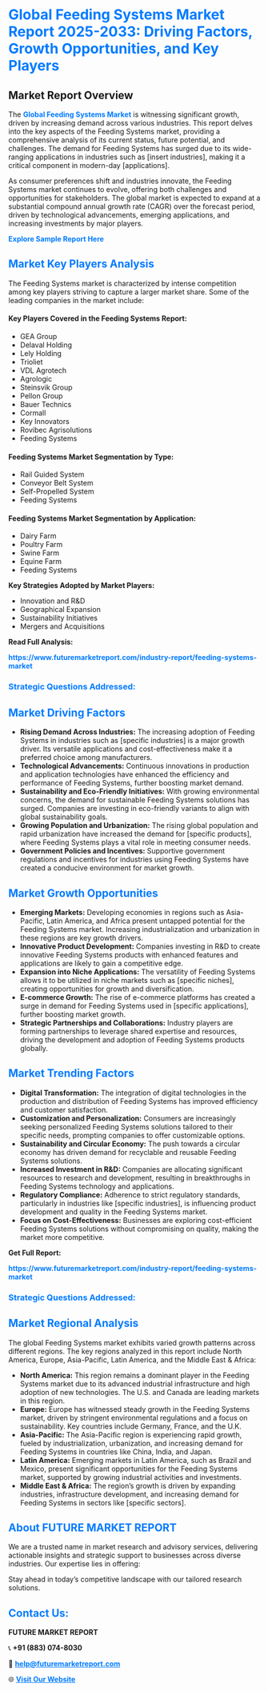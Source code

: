 <h1 style="color: #007BFF;">Global Feeding Systems Market Report 2025-2033: Driving Factors, Growth Opportunities, and Key Players</h1>

<section id="overview">
<h2>Market Report Overview</h2>
<p>The <a href="https://www.futuremarketreport.com/industry-report/feeding-systems-market" style="color: #007BFF; text-decoration: none;"><strong>Global Feeding Systems Market</strong></a> is witnessing significant growth, driven by increasing demand across various industries. This report delves into the key aspects of the Feeding Systems market, providing a comprehensive analysis of its current status, future potential, and challenges. The demand for Feeding Systems has surged due to its wide-ranging applications in industries such as [insert industries], making it a critical component in modern-day [applications].</p>
<p>As consumer preferences shift and industries innovate, the Feeding Systems market continues to evolve, offering both challenges and opportunities for stakeholders. The global market is expected to expand at a substantial compound annual growth rate (CAGR) over the forecast period, driven by technological advancements, emerging applications, and increasing investments by major players.</p>
</section>

<section id="overview">
<p><a href="https://www.futuremarketreport.com/request-sample/reportId=98979" style="color: #007BFF; text-decoration: none;"><strong>Explore Sample Report Here</strong></a></p>
</section>

<section id="key-players">
<h2 style="color: #007BFF;">Market Key Players Analysis</h2>
<p>The Feeding Systems market is characterized by intense competition among key players striving to capture a larger market share. Some of the leading companies in the market include:</p>
<h4>Key Players Covered in the Feeding Systems Report:</h4>
<ul><li>GEA Group</li><li>Delaval Holding</li><li>Lely Holding</li><li>Trioliet</li><li>VDL Agrotech</li><li>Agrologic</li><li>Steinsvik Group</li><li>Pellon Group</li><li>Bauer Technics</li><li>Cormall</li><li>Key Innovators</li><li>Rovibec Agrisolutions</li><li>Feeding Systems</li></ul>
<h4>Feeding Systems Market Segmentation by Type:</h4>
<ul><li>Rail Guided System</li><li>Conveyor Belt System</li><li>Self-Propelled System</li><li>Feeding Systems</li></ul>

<h4>Feeding Systems Market Segmentation by Application:</h4>
<ul><li>Dairy Farm</li><li>Poultry Farm</li><li>Swine Farm</li><li>Equine Farm</li><li>Feeding Systems</li></ul>
<p><strong>Key Strategies Adopted by Market Players:</strong></p>
<ul>
<li>Innovation and R&D</li>
<li>Geographical Expansion</li>
<li>Sustainability Initiatives</li>
<li>Mergers and Acquisitions</li>
</ul>
</section>

<section>
<p><strong>Read Full Analysis: </strong></p><a href="https://www.futuremarketreport.com/industry-report/feeding-systems-market" style="color: #007BFF; text-decoration: none;"><strong>https://www.futuremarketreport.com/industry-report/feeding-systems-market</strong></a>
<h3 style="color: #007BFF;">Strategic Questions Addressed:</h3>
</section>

<section id="driving-factors">
<h2 style="color: #007BFF;">Market Driving Factors</h2>
<ul>
<li><strong>Rising Demand Across Industries:</strong> The increasing adoption of Feeding Systems in industries such as [specific industries] is a major growth driver. Its versatile applications and cost-effectiveness make it a preferred choice among manufacturers.</li>
<li><strong>Technological Advancements:</strong> Continuous innovations in production and application technologies have enhanced the efficiency and performance of Feeding Systems, further boosting market demand.</li>
<li><strong>Sustainability and Eco-Friendly Initiatives:</strong> With growing environmental concerns, the demand for sustainable Feeding Systems solutions has surged. Companies are investing in eco-friendly variants to align with global sustainability goals.</li>
<li><strong>Growing Population and Urbanization:</strong> The rising global population and rapid urbanization have increased the demand for [specific products], where Feeding Systems plays a vital role in meeting consumer needs.</li>
<li><strong>Government Policies and Incentives:</strong> Supportive government regulations and incentives for industries using Feeding Systems have created a conducive environment for market growth.</li>
</ul>
</section>

<section id="growth-opportunities">
<h2 style="color: #007BFF;">Market Growth Opportunities</h2>
<ul>
<li><strong>Emerging Markets:</strong> Developing economies in regions such as Asia-Pacific, Latin America, and Africa present untapped potential for the Feeding Systems market. Increasing industrialization and urbanization in these regions are key growth drivers.</li>
<li><strong>Innovative Product Development:</strong> Companies investing in R&D to create innovative Feeding Systems products with enhanced features and applications are likely to gain a competitive edge.</li>
<li><strong>Expansion into Niche Applications:</strong> The versatility of Feeding Systems allows it to be utilized in niche markets such as [specific niches], creating opportunities for growth and diversification.</li>
<li><strong>E-commerce Growth:</strong> The rise of e-commerce platforms has created a surge in demand for Feeding Systems used in [specific applications], further boosting market growth.</li>
<li><strong>Strategic Partnerships and Collaborations:</strong> Industry players are forming partnerships to leverage shared expertise and resources, driving the development and adoption of Feeding Systems products globally.</li>
</ul>
</section>

<section id="trending-factors">
<h2 style="color: #007BFF;">Market Trending Factors</h2>
<ul>
<li><strong>Digital Transformation:</strong> The integration of digital technologies in the production and distribution of Feeding Systems has improved efficiency and customer satisfaction.</li>
<li><strong>Customization and Personalization:</strong> Consumers are increasingly seeking personalized Feeding Systems solutions tailored to their specific needs, prompting companies to offer customizable options.</li>
<li><strong>Sustainability and Circular Economy:</strong> The push towards a circular economy has driven demand for recyclable and reusable Feeding Systems solutions.</li>
<li><strong>Increased Investment in R&D:</strong> Companies are allocating significant resources to research and development, resulting in breakthroughs in Feeding Systems technology and applications.</li>
<li><strong>Regulatory Compliance:</strong> Adherence to strict regulatory standards, particularly in industries like [specific industries], is influencing product development and quality in the Feeding Systems market.</li>
<li><strong>Focus on Cost-Effectiveness:</strong> Businesses are exploring cost-efficient Feeding Systems solutions without compromising on quality, making the market more competitive.</li>
</ul>
</section>

<section>
<p><strong>Get Full Report: </strong></p><a href="https://www.futuremarketreport.com/industry-report/feeding-systems-market" style="color: #007BFF; text-decoration: none;"><strong>https://www.futuremarketreport.com/industry-report/feeding-systems-market</strong></a>
<h3 style="color: #007BFF;">Strategic Questions Addressed:</h3>
</section>


<section id="regional-analysis">
<h2 style="color: #007BFF;">Market Regional Analysis</h2>
<p>The global Feeding Systems market exhibits varied growth patterns across different regions. The key regions analyzed in this report include North America, Europe, Asia-Pacific, Latin America, and the Middle East & Africa:</p>
<ul>
<li><strong>North America:</strong> This region remains a dominant player in the Feeding Systems market due to its advanced industrial infrastructure and high adoption of new technologies. The U.S. and Canada are leading markets in this region.</li>
<li><strong>Europe:</strong> Europe has witnessed steady growth in the Feeding Systems market, driven by stringent environmental regulations and a focus on sustainability. Key countries include Germany, France, and the U.K.</li>
<li><strong>Asia-Pacific:</strong> The Asia-Pacific region is experiencing rapid growth, fueled by industrialization, urbanization, and increasing demand for Feeding Systems in countries like China, India, and Japan.</li>
<li><strong>Latin America:</strong> Emerging markets in Latin America, such as Brazil and Mexico, present significant opportunities for the Feeding Systems market, supported by growing industrial activities and investments.</li>
<li><strong>Middle East & Africa:</strong> The region’s growth is driven by expanding industries, infrastructure development, and increasing demand for Feeding Systems in sectors like [specific sectors].</li>
</ul>
</section>

<footer>
<h2 style="color: #007BFF;">About FUTURE MARKET REPORT</h2>
<p>We are a trusted name in market research and advisory services, delivering actionable insights and strategic support to businesses across diverse industries. Our expertise lies in offering:</p>

<p>Stay ahead in today’s competitive landscape with our tailored research solutions.</p>

<h2 style="color: #007BFF;">Contact Us:</h2>
<p><strong>FUTURE MARKET REPORT</strong></p>
<p>📞 <strong>+91 (883) 074-8030</strong></p>
<p>📧 <strong><a href="mailto:help@futuremarketreport.com" style="color: #007BFF;">help@futuremarketreport.com</a></strong></p>
<p>🌐 <strong><a href="https://www.futuremarketreport.com/" style="color: #007BFF;">Visit Our Website</a></strong></p>
</footer>